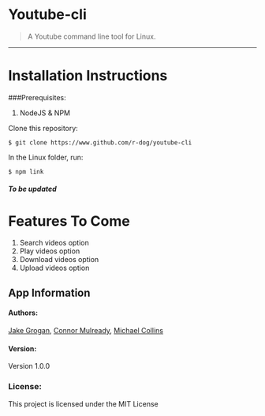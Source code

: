 # Youtube-cli
> A Youtube command line tool for Linux.

---

# Installation Instructions

###Prerequisites:
1. NodeJS & NPM

Clone this repository:
```
$ git clone https://www.github.com/r-dog/youtube-cli
```

In the Linux folder, run:
```
$ npm link
```

##### To be updated

# Features To Come

1. Search videos option
2. Play videos option
3. Download videos option
4. Upload videos option


## App Information
#### Authors:
[Jake Grogan](https://www.github.com/r-dog),
[Connor Mulready](https://www.github.com/mulreac),
[Michael Collins](https://www.github.com/collins-m)

#### Version:
Version 1.0.0

### License:
This project is licensed under the MIT License
